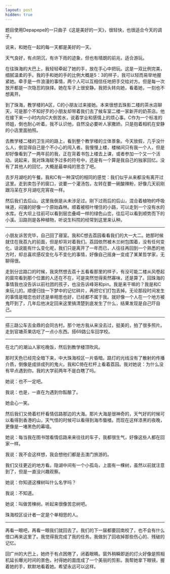 ```yaml
---
layout: post
hidden: true
---
```


题目使用Depapepe的一只曲子《这是美好的一天》，很轻快，也很适合今天的调子。

说来，和她在一起的每一天都是美好的一天。

天气良好，有点阴沉，有许下雨的迹象，但也有晴朗的前兆，适合游玩。

在往珠海的大巴上，我轻轻牵起了她的手，放在手心中把玩。这是一双比例完美，细腻温柔的手。我的手和她的手的比例大概是5：3的样子，我可以轻而易举地握紧她。牵手是一件浪漫的事情，两个人可以互相信任地把手交给对方。但是每一次放开都是一次隐忍的抉择。她在车子上很安静。我把头转向她，看着她，一刻也不想离开。

到了珠海，教学楼的A区，C的小朋友过来接她。本来很想去珠影二楼的茶水店聊天，可是那个不知好歹的小朋友却带着我们去了候车室二楼一家新开的奶茶店。他在接下来一小时内向C大倒苦水，说着学业和感情上的烦心事。C作为一个标准的师姐，倒也耐心听着。我不认识他，自然没必要听人家撒娇。只是抱着相机在安静的小店里面拍照。

去教学楼二楼的卫生间的路上，看到整个教学楼的立体景象。今天放假，几乎没什么人，倒显得自己是个不小心的闯入者。我慢慢上楼，楼梯间只有我一个人，但是却好像看到了一两年前的我，正在背着书包上楼去上课，或者参加一个又一个活动。说起来，我对珠海赋予过多的符号中，还是有一个算是我自己的独家回忆。没有了其他人的回忆，大概是最单纯的思念了吧。

去岁月湖吃的午餐。我和C有一种深切的相同的感觉：我们似乎从来都没有离开过这里。走到卖包子的窗口，说要一个灌汤包，左转在要一碗酸辣粉，好像几天前刚跟冯呆在岁月湖吃完宵夜一样。

然后我们去后山。这里我倒是从未涉足过。刚下过雨后的后山，混合着植物的呼吸味道，闷骚的好像一个原始森林。顺着被枝叶埋住的小路，可以走到一个没有水的水库。在大坝上往前可以看到层峦叠嶂一样的绿色山峦，往后可以看到顺势而下的小溪。沿路则是各种植物，听说生科院的经常到这里来认种。

* * *

小朋友诉苦完毕，自己回了寝室。我和C想去荔园看看我们的大一大二。她那时候就住在我荔九的前面，但是却背对着我们。荔园依然被木兰树包围着，没有任何变化，话说能有什么变化呢，我们只是离开了一年而已，人往往再回到一个熟悉的地方时，却总喜欢感叹变化与不变化的事情，好像自己摇身一变成了某某哲学家，无聊得很。

走到分岔路口的时候，我突然想去荔十五看看那里的样子，有没可能二楼从风卷起的窗帘看到那个位置的人还在不在，可是突然觉得索然寡味，还是算了。回珠海的事情我也没告诉以前社团的孩子，也没告诉峰哥和pin。我是来干嘛的？我是和C来玩儿的。顺便归拢一下梦中的记忆碎片，再把它们打包丢掉。无论那段时间发生的事情是暗恋也好还是单相思也好，已经都不属于我。就好像一个人在一个地方被鬼吓到了，几年后他决定回来这里搞清楚到底发生了什么，结果发现是自己吓自己。

* * *

搭三路公车去金鼎的会同古村。那个地方我从来没去过，挺美的，拍了很多照片。走到官塘茶果店吃了一点小东西。搭69路公车回学校。

* * *

在北门的潮汕人家吃晚饭，然后到教学楼顶吹风。

那时天色已经完全暗下来，中大珠海校区一片昏暗。路灯的光线没有了散射的传播介质，倒像是成排成列的鬼火。我和C倚在栏杆上看着荔园。我对她说：为什么没有早点遇到你。我的大学前两年不是白瞎了吗。

她说：也不一定吧。

我说：也是，一直在为遇到你酝酿了。

她会心一笑。

然后我们又倚着栏杆看情侣路那边的大海。那片大海是很神奇的，天气好的时候可以看得到香港的山，天气怪的时候可以看得到海市蜃楼。而现在这样漆黑的夜晚，更像是一堵黑色的幕墙。

她说：每当我在图书馆看情侣路来来往往的车子，我都很生气，好像这些人都在回家一样。

我说：我不会这样想，我会想他们都是去澳门旅游的。

我们又往更近的地方看。隐湖中间有一个小孤岛，上面有一棵树，虽然以前就注意到了，但是一直没兴趣观察。

她说：你知道这棵树叫什么名字吗？

我说：不知道。

她说：叫做苦楝树。听起来很像苦恋树吧。

珠海校区设计者一定是个单相思的人。

* * *

再看一眼吧，再看一眼我们就回去了。我们的下一届都要回南校了，也不会有什么借口再来这里了。我觉得我完成了我的任务。我做到了回收掉那些伤心的、残破的记忆。

回广州的大巴上，她终于有点困倦了，闭着眼睛。窗外稍瞬即逝的灯火好像是照相机延长曝光时间的景色，衬得她的面庞成了一个美丽的剪影。我帮她拿下眼镜，握着她的手，默默地看着她。希望永远可以这样。